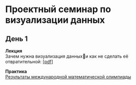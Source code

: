 # Проектный семинар по визуализации данных

## День 1
**Лекция**<br>
Зачем нужна визуализация данныхи как не сделать её отвратительной: [[pdf]](/lections/lection_1.pdf)<br>

**Практика**<br>
[Результаты международной математической олимпиады](https://www.imo-official.org/year_country_r.aspx?year=2020&column=total&order=desc)<br>
